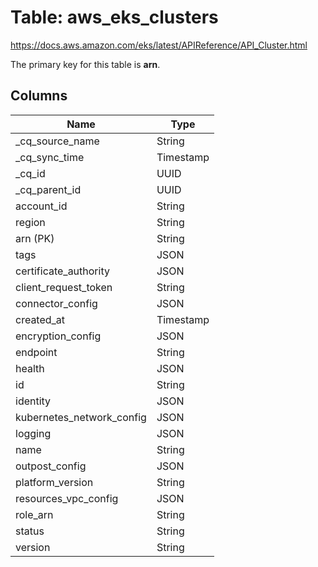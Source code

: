 # Table: aws_eks_clusters

https://docs.aws.amazon.com/eks/latest/APIReference/API_Cluster.html

The primary key for this table is **arn**.

## Columns

| Name          | Type          |
| ------------- | ------------- |
|_cq_source_name|String|
|_cq_sync_time|Timestamp|
|_cq_id|UUID|
|_cq_parent_id|UUID|
|account_id|String|
|region|String|
|arn (PK)|String|
|tags|JSON|
|certificate_authority|JSON|
|client_request_token|String|
|connector_config|JSON|
|created_at|Timestamp|
|encryption_config|JSON|
|endpoint|String|
|health|JSON|
|id|String|
|identity|JSON|
|kubernetes_network_config|JSON|
|logging|JSON|
|name|String|
|outpost_config|JSON|
|platform_version|String|
|resources_vpc_config|JSON|
|role_arn|String|
|status|String|
|version|String|